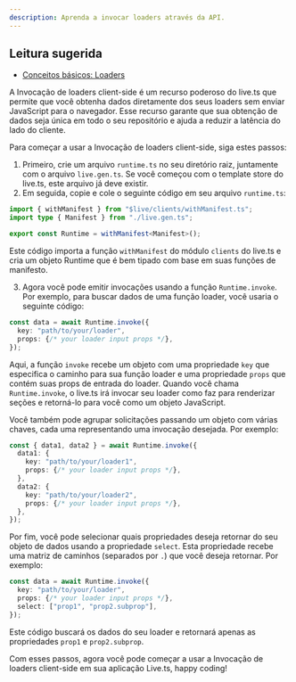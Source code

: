 ```yaml
---
description: Aprenda a invocar loaders através da API.
---
```


## Leitura sugerida

- [Conceitos básicos: Loaders](/docs/pt/concepts/loader)

A Invocação de loaders client-side é um recurso poderoso do live.ts que permite
que você obtenha dados diretamente dos seus loaders sem enviar JavaScript para o
navegador. Esse recurso garante que sua obtenção de dados seja única em todo o
seu repositório e ajuda a reduzir a latência do lado do cliente.

Para começar a usar a Invocação de loaders client-side, siga estes passos:

1. Primeiro, crie um arquivo `runtime.ts` no seu diretório raiz, juntamente com
   o arquivo `live.gen.ts`. Se você começou com o template store do live.ts,
   este arquivo já deve existir.
2. Em seguida, copie e cole o seguinte código em seu arquivo `runtime.ts`:

```ts
import { withManifest } from "$live/clients/withManifest.ts";
import type { Manifest } from "./live.gen.ts";

export const Runtime = withManifest<Manifest>();
```

Este código importa a função `withManifest` do módulo `clients` do live.ts e
cria um objeto Runtime que é bem tipado com base em suas funções de manifesto.

3. Agora você pode emitir invocações usando a função `Runtime.invoke`. Por
   exemplo, para buscar dados de uma função loader, você usaria o seguinte
   código:

```ts
const data = await Runtime.invoke({
  key: "path/to/your/loader",
  props: {/* your loader input props */},
});
```

Aqui, a função `invoke` recebe um objeto com uma propriedade `key` que
especifica o caminho para sua função loader e uma propriedade `props` que contém
suas props de entrada do loader. Quando você chama `Runtime.invoke`, o live.ts
irá invocar seu loader como faz para renderizar seções e retorná-lo para você
como um objeto JavaScript.

Você também pode agrupar solicitações passando um objeto com várias chaves, cada
uma representando uma invocação desejada. Por exemplo:

```ts
const { data1, data2 } = await Runtime.invoke({
  data1: {
    key: "path/to/your/loader1",
    props: {/* your loader input props */},
  },
  data2: {
    key: "path/to/your/loader2",
    props: {/* your loader input props */},
  },
});
```

Por fim, você pode selecionar quais propriedades deseja retornar do seu objeto
de dados usando a propriedade `select`. Esta propriedade recebe uma matriz de
caminhos (separados por `.`) que você deseja retornar. Por exemplo:

```ts
const data = await Runtime.invoke({
  key: "path/to/your/loader",
  props: {/* your loader input props */},
  select: ["prop1", "prop2.subprop"],
});
```

Este código buscará os dados do seu loader e retornará apenas as propriedades
`prop1` e `prop2.subprop`.

Com esses passos, agora você pode começar a usar a Invocação de loaders
client-side em sua aplicação Live.ts, happy coding!
